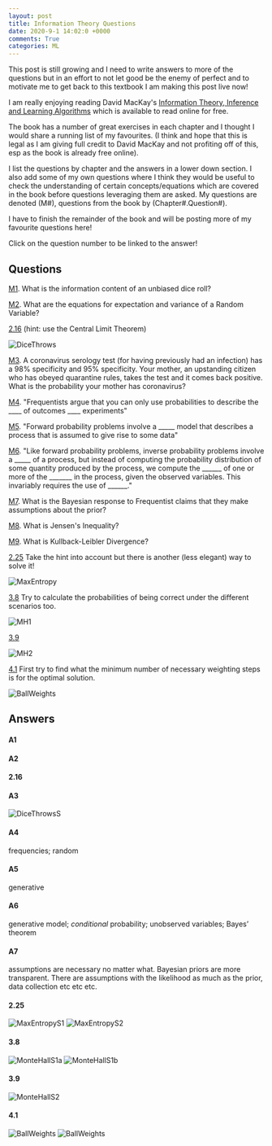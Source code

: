 ```yaml
---
layout: post
title: Information Theory Questions
date: 2020-9-1 14:02:0 +0000
comments: True
categories: ML
---
```


This post is still growing and I need to write answers to more of the questions but in an effort to not let good be the enemy of perfect and to motivate me to get back to this textbook I am making this post live now!

I am really enjoying reading David MacKay's [Information Theory, Inference and Learning Algorithms](https://www.inference.org.uk/itprnn/book.pdf) which is available to read online for free.

The book has a number of great exercises in each chapter and I thought I would share a running list of my favourites. (I think and hope that this is legal as I am giving full credit to David MacKay and not profiting off of this, esp as the book is already free online).

I list the questions by chapter and the answers in a lower down section. I also add some of my own questions where I think they would be useful to check the understanding of certain concepts/equations which are covered in the book before questions leveraging them are asked. My questions are denoted (M#), questions from the book by (Chapter#.Question#).

I have to finish the remainder of the book and will be posting more of my favourite questions here!

Click on the question number to be linked to the answer!

## Questions

[M1](https:/trentbrick.github.io/InfoTheory/#A1). What is the information content of an unbiased dice roll?

[M2](https:/trentbrick.github.io/InfoTheory/#A2). What are the equations for expectation and variance of a Random Variable?

[2.16](https:/trentbrick.github.io/InfoTheory/#216) (hint: use the Central Limit Theorem)

![DiceThrows](../images/InfoTheory/DiceThrows.png)

[M3](https:/trentbrick.github.io/InfoTheory/#A3). A coronavirus serology test (for having previously had an infection) has a 98% specificity and 95% specificity. Your mother, an upstanding citizen who has obeyed quarantine rules, takes the test and it comes back positive. What is the probability your mother has coronavirus?

[M4](https:/trentbrick.github.io/InfoTheory/#A4). "Frequentists argue that you can only use probabilities to describe the ____ of outcomes ____ experiments"

[M5](https:/trentbrick.github.io/InfoTheory/#A5). "Forward probability problems involve a _____ model that describes a process that is assumed to give rise to some data"

[M6](https:/trentbrick.github.io/InfoTheory/#A6). "Like forward probability problems, inverse probability problems involve a _____ of a process, but instead of computing the probability distribution of some quantity produced by the process, we compute the ______ of one or more of the _______ in the process, given the observed variables. This invariably requires the use of ______."

[M7](https:/trentbrick.github.io/InfoTheory/#A7). What is the Bayesian response to Frequentist claims that they make  assumptions about the prior?

[M8](https:/trentbrick.github.io/InfoTheory/#A8). What is Jensen's Inequality?

[M9](https:/trentbrick.github.io/InfoTheory/#A9). What is Kullback-Leibler Divergence?

[2.25](https:/trentbrick.github.io/InfoTheory/#225) Take the hint into account but there is another (less elegant) way to solve it!

![MaxEntropy](../images/InfoTheory/ProveEntropyMax.png)

[3.8](https:/trentbrick.github.io/InfoTheory/#38) Try to calculate the probabilities of being correct under the different scenarios too.

![MH1](../images/InfoTheory/MonteHall1.png)

[3.9](https:/trentbrick.github.io/InfoTheory/#39)

![MH2](../images/InfoTheory/MonteHall2.png)

[4.1](https:/trentbrick.github.io/InfoTheory/#41) First try to find what the minimum number of necessary weighting steps is for the optimal solution.

![BallWeights](../images/InfoTheory/BallWeights.png)

## Answers

#### A1

#### A2

#### 2.16

#### A3

![DiceThrowsS](../images/InfoTheory/DiceThrowsS.png)

#### A4
frequencies; random

#### A5
generative

#### A6
generative model; *conditional* probability; unobserved variables; Bayes’ theorem

#### A7
assumptions are necessary no matter what. Bayesian priors are more transparent. There are assumptions with the likelihood as much as the prior, data collection etc etc etc.

#### 2.25

![MaxEntropyS1](../images/InfoTheory/ProveEntropyMaxS1.png)
![MaxEntropyS2](../images/InfoTheory/ProveEntropyMaxS2.png)

#### 3.8

![MonteHallS1a](../images/InfoTheory/MonteHallS1a.png)
![MonteHallS1b](../images/InfoTheory/MonteHallS1b.png)

#### 3.9

![MonteHallS2](../images/InfoTheory/MonteHallS2.png)

#### 4.1
![BallWeights](../images/InfoTheory/BallWeightsHint.png)
![BallWeights](../images/InfoTheory/BallWeightsS.png)
